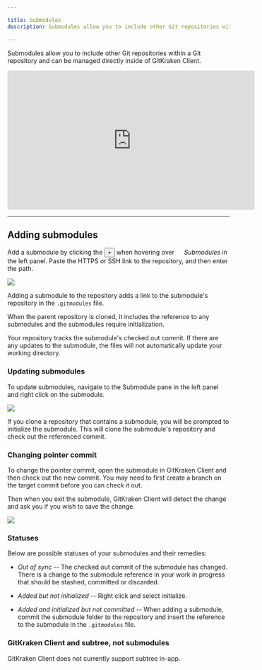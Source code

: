 ```yaml
---

title: Submodules
description: Submodules allow you to include other Git repositories within another Git repository. Work with submodules in GitKraken Client.

---
```


Submodules allow you to include other Git repositories within a Git repository and can be managed directly inside of GitKraken Client.

<div class='embed-container embed-container--16-9'>
    <iframe width='560' height='315' src='https://www.youtube.com/embed/moC2KyxGb10?rel=0&vq=hd1080' frameborder='0' allowfullscreen></iframe>
</div>

***
## Adding submodules
Add a submodule by clicking the <button class='button button--success button--ui button--nolink'>+</button> when hovering over <em class='context-menu'><img src='/img/documentation/icons/gk-submodules-icon.svg' style='height:1em;'> Submodules</em> in the left panel. Paste the HTTPS or SSH link to the repository, and then enter the path.

<img src="/img/documentation/repositories/add-submodule.png" srcset="/img/documentation/repositories/add-submodule@2x.png" class="img-bordered img-responsive center">

Adding a submodule to the repository adds a link to the submodule's repository in the <code>.gitmodules</code> file.  

When the parent repository is cloned, it includes the reference to any submodules and the submodules require initialization.  

Your repository tracks the submodule's checked out commit.  If there are any updates to the submodule, the files will not automatically update your working directory.  

### Updating submodules

To update submodules, navigate to the Submodule pane in the left panel and right click on the submodule.

<img src="/img/documentation/repositories/update-submodule.png" srcset="/img/documentation/repositories/update-submodule@2x.png" class="img-bordered img-responsive center">

If you clone a repository that contains a submodule, you will be prompted to initialize the submodule.  This will clone the submodule's repository and check out the referenced commit.

### Changing pointer commit
To change the pointer commit, open the submodule in GitKraken Client and then check out the new commit. You may need to first create a branch on the target commit before you can check it out.

Then when you exit the submodule, GitKraken Client will detect the change and ask you if you wish to save the change.

<img src="/img/documentation/repositories/submodule-commit.png" srcset="/img/documentation/repositories/submodule-commit@2x.png" class="img-bordered img-responsive center">



### Statuses
Below are possible statuses of your submodules and their remedies:

- _Out of sync_ -- The checked out commit of the submodule has changed.  There is a change to the submodule reference in your work in progress that should be stashed, committed or discarded.  

- _Added but not initialized_ -- Right click and select initialize.
- _Added and initialized but not committed_ -- When adding a submodule, commit the submodule folder to the repository and insert the reference to the submodule in the <code>.gitmodules</code> file.

### GitKraken Client and subtree, not submodules
GitKraken Client does not currently support subtree in-app.
